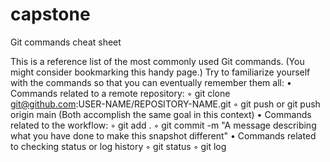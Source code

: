 # capstone

Git commands cheat sheet

This is a reference list of the most commonly used Git commands. (You might consider bookmarking this handy page.) Try to familiarize yourself with the commands so that you can eventually remember them all:
    • Commands related to a remote repository:
        ◦ git clone git@github.com:USER-NAME/REPOSITORY-NAME.git
        ◦ git push or git push origin main (Both accomplish the same goal in this context)
    • Commands related to the workflow:
        ◦ git add .
        ◦ git commit -m "A message describing what you have done to make this snapshot different"
    • Commands related to checking status or log history
        ◦ git status
        ◦ git log
